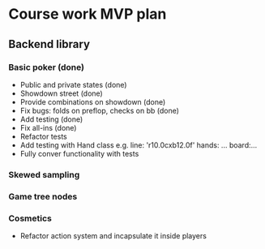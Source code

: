 # Course work MVP plan
## Backend library

### Basic poker (done)
- Public and private states (done)
- Showdown street (done)
- Provide combinations on showdown (done)
- Fix bugs: folds on preflop, checks on bb (done)
- Add testing (done)
- Fix all-ins (done)
- Refactor tests
- Add testing with Hand class e.g. line: 'r10.0cxb12.0f' hands: ... board:...
- Fully conver functionality with tests
### Skewed sampling
### Game tree nodes

### Cosmetics
- Refactor action system and incapsulate it inside players


